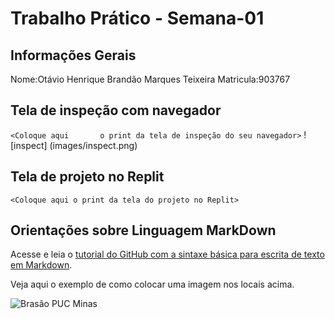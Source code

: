 # Trabalho Prático - Semana-01

## Informações Gerais

Nome:Otávio Henrique Brandão Marques Teixeira
Matricula:903767

## Tela de inspeção com navegador

`<Coloque aqui       o print da tela de inspeção do seu navegador>`
![inspect] (images/inspect.png)
## Tela de projeto no Replit

`<Coloque aqui o print da tela do projeto no Replit>`


## Orientações sobre Linguagem MarkDown

Acesse e leia o [tutorial do GitHub com a sintaxe básica para escrita de texto em Markdown](https://docs.github.com/pt/get-started/writing-on-github/getting-started-with-writing-and-formatting-on-github/basic-writing-and-formatting-syntax).

Veja aqui o exemplo de como colocar uma imagem nos locais acima. 

![Brasão PUC Minas](images/brasao_puc.png)
